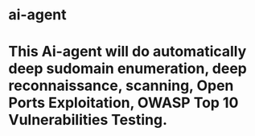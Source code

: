 # ai-agent
# This Ai-agent will do automatically deep sudomain enumeration, deep reconnaissance, scanning, Open Ports Exploitation, OWASP Top 10 Vulnerabilities Testing.
